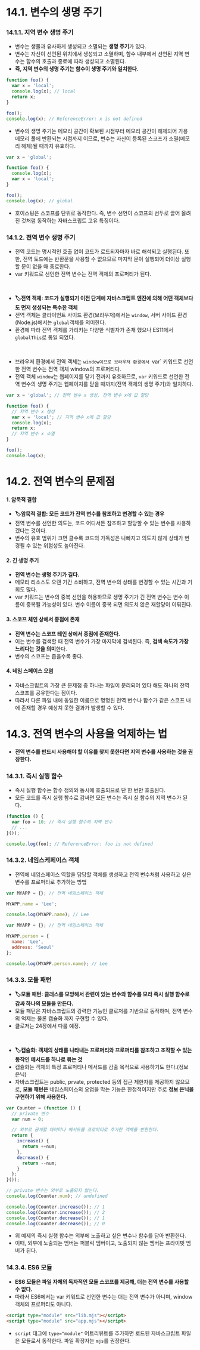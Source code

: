 # 14.1. 변수의 생명 주기
### 14.1.1. 지역 변수 생명 주기
- 변수는 생물과 유사하게 생성되고 소멸되는 **생명 주기**가 있다.
- 변수는 자신이 선언된 위치에서 생성되고 소멸하며, 함수 내부에서 선언된 지역 변수는 함수의 호출과 종료에 따라 생성되고 소멸된다.
- **즉, 지역 변수의 생명 주기는 함수이 생명 주기와 일치한다.**
```javascript
function foo() {
  var x = 'local';
  console.log(x); // local
  return x;
}

foo();
console.log(x); // ReferenceError: x is not defined
```
- 변수의 생명 주기는 메모리 공간이 확보된 시점부터 메모리 공간이 해제되어 가용 메모리 풀에 반환되는 시점까지 이므로, 변수는 자신이 등록된 스코프가 소멸(메모리 해제)될 때까지 유효하다.
```javascript
var x = 'global';

function foo() {
  console.log(x);
  var x = 'local';
}

foo();
console.log(x); // global
```
- 호이스팅은 스코프를 단위로 동작한다. 즉, 변수 선언이 스코프의 선두로 끌어 올려진 것처럼 동작하는 자바스크립트 고유 특징이다.
  
### 14.1.2. 전역 변수 생명 주기
- 전역 코드는 명시적인 호출 없이 코드가 로드되자마자 바로 해석되고 실행된다. 또한, 전역 토드에는 반환문을 사용할 수 없으므로 마지막 문이 실행되어 더이상 실행할 문이 없을 때 종료한다.
- var 키워드로 선언한 전역 변수는 전역 객체의 프로퍼티가 된다.
<br />

- **🏷️전역 객체: 코드가  실행되기 이전 단계에 자바스크립트 엔진에 의해 어떤 객체보다도 먼저 생성되는 특수한 객체**
- 전역 객체는 클라이언트 사이드 환경(브라우저)에서는 `window`, 서버 사이드 환경(Node.js)에서는 `global`객체를 의미한다.
- 환경에 따라 전역 객체를 가리키는 다양한 식별자가 존재 했으나 ES11에서 `globalThis`로 통일 되었다.
<br />

- 브라우저 환경에서 전역 객체는 `window이므로 브라우저 환경에서 `var` 키워드로 선언한 전역 변수는 전역 객체 window의 프로퍼티다.
- 전역 객체 `window`는 웹페이지를 닫기 전까지 유효하므로, `var` 키워드로 선언한 전역 변수의 생명 주기는 웹페이지를 닫을 때까지(전역 객체의 생명 주기)와 일치하다.
```javascript
var x = 'global'; // 전역 변수 x 생성, 전역 변수 x에 값 할당

function foo() {
  // 지역 변수 x 생성
  var x = 'local'; // 지역 변수 x에 값 할당
  console.log(x);
  return x;
  // 지역 변수 x 소멸
}

foo();
console.log(x);
```
# 14.2. 전역 변수의 문제점
#### 1. 암묵적 결합
- **🏷️암묵적 결합: 모든 코드가 전역 변수를 참조하고 변경할 수 있는 경우**
- 전역 변수를 선언한 의도는, 코드 어디서든 참조하고 할당할 수 있는 변수를 사용하겠다는 것이다.
- 변수의 유효 범위가 크면 클수록 코드의 가독성은 나빠지고 의도치 않게 상태가 변경될 수 있는 위험성도 높아진다.
#### 2. 긴 생명 주기
- **전역 변수는 생명 주기가 길다.**
- 메모리 리소스도 오랜 기간 소비하고, 전역 변수의 상태를 변경할 수 있는 시간과 기회도 많다.
- var 키워드는 변수의 중복 선언을 허용하므로 생명 주기가 긴 전역 변수는 변수 이름이 중복될 가능성이 있다. 변수 이름이 중복 되면 의도치 않은 재할당이 이뤄진다.
#### 3. 스코프 체인 상에서 종점에 존재
- **전역 변수는 스코프 테인 상에서 종점에 존재한다.**
- 이는 변수를 검색할 때 전역 변수가 가장 마지막에 검색된다. 즉, **검색 속도가 가장 느리다는 것을 의미**한다.
- 변수의 스코프는 좁을수록 좋다.
#### 4. 네임 스페이스 오염
- 자바스크립트의 가장 큰 문제점 중 하나는 파일이 분리되어 있다 해도 하나의 전역 스코프를 공유한다는 점이다.
- 따라서 다른 파일 내에 동일한 이름으로 명명된 전역 변수나 함수가 같은 스코프 내에 존재할 경우 예상치 못한 결과가 발생할 수 있다.

# 14.3. 전역 변수의 사용을 억제하는 법
- **전역 변수를 반드시 사용해야 할 이유를 찾지 못한다면 지역 변수를 사용하는 것을 권장한다.**
### 14.3.1. 즉시 실행 함수
- 즉시 실행 함수는 함수 정의와 동시에 호출되므로 단 한 번만 호출된다.
- 모든 코드를 즉시 실행 함수로 감싸면 모든 변수는 즉시 실 함수의 지역 변수가 된다.
```javascript
(function () {
  var foo = 10; // 즉시 실행 함수의 지역 변수
  // ...
}());

console.log(foo); // ReferenceError: foo is not defined
```
### 14.3.2. 네임스케페이스 객체
- 전역에 네임스페이스 역할을 담당할 객체를 생성하고 전역 변수처럼 사용하고 싶은 변수를 프로퍼티로 추가하는 방법
```javascript
var MYAPP = {}; // 전역 네임스페이스 객체

MYAPP.name = 'Lee';

console.log(MYAPP.name); // Lee
```
```javascript
var MYAPP = {}; // 전역 네임스페이스 객체

MYAPP.person = {
  name: 'Lee',
  address: 'Seoul'
};

console.log(MYAPP.person.name); // Lee
```
### 14.3.3. 모듈 패턴
- **🏷️모듈 패턴: 클래스를 모방해서 관련이 있는 변수와 함수를 모라 즉시 실행 함수로 감싸 하나의 모듈을 만든다.**
- 모듈 패턴은 자바스크립트의 강력한 기능인 클로저를 기반으로 동작하며, 전역 변수의 억제는 물론 캡슐화 까지 구현할 수 있다.
- 클로저는 24장에서 다룰 예정.
<br />

- **🏷️캡슐화: 객체의 상태를 나타내는 프로퍼티와 프로퍼티를 참조하고 조작할 수 있는 동작인 메서드를 하나로 묶는 것**
- 캡슐화는 객체의 특정 프로퍼티나 메서드를 감출 목적으로 사용하기도 한다.(정보 은닉)
- 자바스크립트는 public, prvate, protected 등의 접근 제한자를 제공하지 않으므로, **모듈 패턴은** 네임스페이스의 오염을 막는 기능은 한정적이지만 주로 **정보 은닉을 구현하기 위해 사용한다.**
```javascript
var Counter = (function () {
  // private 변수
  var num = 0;

  // 외부로 공개할 데이터나 메서드를 프로퍼티로 추가한 객체를 반환한다.
  return {
    increase() {
      return ++num;
    },
    decrease() {
      return --num;
    }
  };
}());

// private 변수는 외부로 노출되지 않는다.
console.log(Counter.num); // undefined

console.log(Counter.increase()); // 1
console.log(Counter.increase()); // 2
console.log(Counter.decrease()); // 1
console.log(Counter.decrease()); // 0
```
- 위 예제의 즉시 실행 함수는 외부에 노출하고 싶은 변수나 함수를 담아 반환한다.
- 이때, 외부에 노출되는 멤버는 퍼블릭 멤버이고, 노출되지 않는 멤버는 프라이빗 멤버가 된다.

### 14.3.4. ES6 모듈
- **ES6 모듈은 파일 자체의 독자적인 모듈 스코프를 제공해, 더는 전역 변수를 사용할 수 없다.**
- 따라서 ES6에서는 var 키워드로 선언한 변수는 더는 전역 변수가 아니며, window 객체의 프로퍼티도 아니다.
```html
<script type="module" src="lib.mjs"></script>
<script type="module" src="app.mjs"></script>
```
- `script` 태그에 `type="module"` 어트리뷰트를 추가하면 로드된 자바스크립트 파일은 모듈로서 동작한다. 파일 확장자는 `mjs`를 권장한다.
